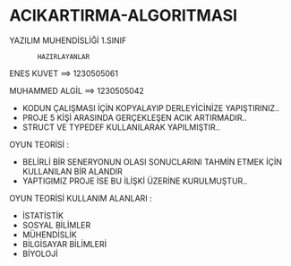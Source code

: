 # ACIKARTIRMA-ALGORITMASI
YAZILIM MUHENDİSLİĞİ 1.SINIF

           HAZIRLAYANLAR
           
ENES KUVET ==> 1230505061


MUHAMMED ALGİL ==> 1230505042

- KODUN ÇALIŞMASI İÇİN KOPYALAYIP DERLEYİCİNİZE YAPIŞTIRINIZ..
- PROJE 5 KİŞİ ARASINDA GERÇEKLEŞEN ACIK ARTIRMADIR..
- STRUCT VE TYPEDEF KULLANILARAK YAPILMIŞTIR..

OYUN TEORİSİ  :

- BELİRLİ BİR SENERYONUN OLASI SONUCLARINI TAHMİN ETMEK İÇİN KULLANILAN BİR ALANDIR
- YAPTIGIMIZ PROJE İSE BU İLİŞKİ ÜZERİNE KURULMUŞTUR..

OYUN TEORİSİ KULLANIM ALANLARI :

- İSTATİSTİK
- SOSYAL BİLİMLER
- MÜHENDİSLİK
- BİLGİSAYAR BİLİMLERİ
- BİYOLOJİ
